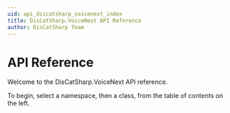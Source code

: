 ```yaml
---
uid: api_discatsharp_voicenext_index
title: DisCatSharp.VoiceNext API Reference
author: DisCatSharp Team
---
```


# API Reference

Welcome to the DisCatSharp.VoiceNext API reference.

To begin, select a namespace, then a class, from the table of contents on the left.
